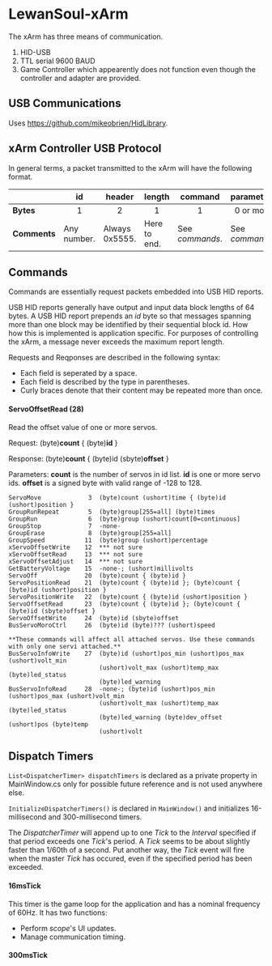 # LewanSoul-xArm

The xArm has three means of communication.

1. HID-USB
2. TTL serial 9600 BAUD
3. Game Controller which appearently does not function even though the controller and adapter are provided.

## USB Communications

Uses https://github.com/mikeobrien/HidLibrary.

## xArm Controller USB Protocol

In general terms, a packet transmitted to the xArm will have the following format.

<table>
<thead><tr><th></th><th>id</th><th>header</th><th>length</th><th>command</th><th>parameters</th></tr></thead>
<tbody>
<tr><td><b>Bytes</b></td><td align="middle">1</td><td align="middle">2</td><td align="middle">1</td><td align="middle">1</td><td align="middle">0 or more</td></tr>
<tr><td><b>Comments</b></td><td>Any number.</td><td>Always 0x5555.</td><td>Here to end.</td><td>See <i>commands</i>.</td><td>See <i>commands</i>.</td></tr>
</tbody>
</table>

## Commands

Commands are essentially request packets embedded into USB HID reports.

USB HID reports generally have output and input data block lengths of 64 bytes. A USB HID report prepends an *id* byte so that messages spanning more than one block may be identified by their sequential block id. How how this is implemented is application specific. For purposes of controlling the xArm, a message never exceeds the maximum report length.

Requests and Reqponses are described in the following syntax:

* Each field is seperated by a space.
* Each field is described by the type in parentheses.
* Curly braces denote that their content may be repeated more than once.

#### ServoOffsetRead (28)  

Read the offset value of one or more servos.

Request: (byte)**count** { (byte)**id** }

Response: (byte)**count** { (byte)id (sbyte)**offset** }

Parameters: **count** is the number of servos in id list. **id** is one or more servo ids. **offset** is a signed byte with valid range of -128 to 128.
 
    ServoMove             3  (byte)count (ushort)time { (byte)id (ushort)position }
    GroupRunRepeat        5  (byte)group[255=all] (byte)times 
    GroupRun              6  (byte)group (ushort)count[0=continuous]
    GroupStop             7  -none-
    GroupErase            8  (byte)group[255=all]
    GroupSpeed           11  (byte)group (ushort)percentage
    xServoOffsetWrite    12  *** not sure
    xServoOffsetRead     13  *** not sure
    xServoOffsetAdjust   14  *** not sure
    GetBatteryVoltage    15  -none-; (ushort)millivolts
    ServoOff             20  (byte)count { (byte)id }
    ServoPositionRead    21  (byte)count { (byte)id }; (byte)count { (byte)id (ushort)position }
    ServoPositionWrite   22  (byte)count { (byte)id (ushort)position }
    ServoOffsetRead      23  (byte)count { (byte)id }; (byte)count { (byte)id (sbyte)offset }
    ServoOffsetWrite     24  (byte)id (sbyte)offset
    BusServoMoroCtrl     26  (byte)id (byte)??? (ushort)speed
    
    **These commands will affect all attached servos. Use these commands with only one servi attached.**
    BusServoInfoWrite    27  (byte)id (ushort)pos_min (ushort)pos_max (ushort)volt_min
                             (ushort)volt_max (ushort)temp_max (byte)led_status
                             (byte)led_warning
    BusServoInfoRead     28  -none-; (byte)id (ushort)pos_min (ushort)pos_max (ushort)volt_min
                             (ushort)volt_max (ushort)temp_max (byte)led_status
                             (byte)led_warning (byte)dev_offset (ushort)pos (byte)temp
                             (ushort)volt

## Dispatch Timers

 `List<DispatcherTimer> dispatchTimers` is declared as a private property in MainWindow.cs only for possible future reference and is not used anywhere else.

 `InitializeDispatcherTimers()` is declared in `MainWindow()` and initializes 16-millisecond and 300-millisecond timers.
 
The *DispatcherTimer* will append up to one *Tick* to the *Interval* specified if that period exceeds one *Tick*'s period. A *Tick* seems to be about slightly faster than 1/60th of a second. Put another way, the *Tick* event will fire when the master *Tick* has occured, even if the specified period has been exceeded.

#### 16msTick

This timer is the game loop for the application and has a nominal frequency of 60Hz. It has two functions:

- Perform *scope*'s UI updates.
- Manage communication timing.

#### 300msTick
